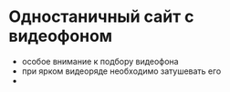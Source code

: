 # Одностаничный сайт с видеофоном
- особое внимание к подбору видеофона
- при ярком видеоряде необходимо затушевать его
- 
